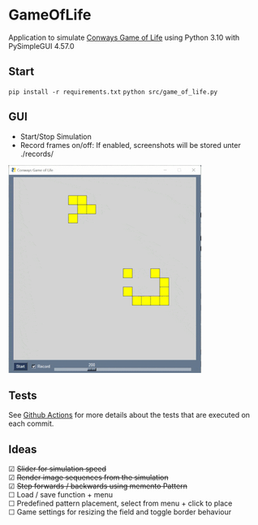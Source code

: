 # GameOfLife

Application to simulate [Conways Game of Life](https://en.wikipedia.org/wiki/Conway%27s_Game_of_Life) using Python 3.10 with PySimpleGUI 4.57.0


## Start

`pip install -r requirements.txt`
`python src/game_of_life.py`

## GUI
* Start/Stop Simulation
* Record frames on/off: If enabled, screenshots will be stored unter ./records/

![](documentation/capture.gif)

## Tests

See [Github Actions](https://github.com/to5ta/GameOfLife/actions/workflows/main.yml) for more details about the tests that are executed on each commit.

## Ideas

&#x2611; ~~Slider for simulation speed~~  
&#x2611; ~~Render image sequences from the simulation~~  
&#x2611; ~~Step forwards / backwards using memento Pattern~~  
&#x2610; Load / save function + menu  
&#x2610; Predefined pattern placement, select from menu + click to place  
&#x2610; Game settings for resizing the field and toggle border behaviour  
